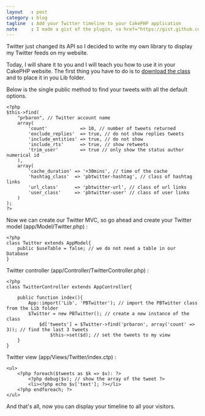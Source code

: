 ```yaml
---
layout   : post
category : blog
tagline  : Add your Twitter timeline to your CakePHP application
note     : I made a gist of the plugin, <a href="https://gist.github.com/prbaron/4725934">https://gist.github.com/prbaron/4725934</a>
---
```


Twitter just changed its API so I decided to write my own library to display my Twitter feeds on my website.

Today, I will share it to you and I will teach you how to use it in your CakePHP website. The first thing you have to do is to [download the class](https://gist.github.com/prbaron/4725934) and to place it in you Lib folder.

Below is the single public method to find your tweets with all the default options.

    <?php
    $this->find(
        "prbaron", // Twitter account name 
        array(
            'count'            => 10, // number of tweets returned
            'exclude_replies'  => true, // do not show replies tweets
            'include_entities' => true, // do not show 
            'include_rts'      => true, // show retweets
            'trim_user'        => true // only show the status author numerical id
        ),
        array(
            'cache_duration' => '+30mins', // time of the cache
            'hashtag_class'  => 'pbtwitter-hashtag', // class of hashtag links
            'url_class'      => 'pbtwitter-url', // class of url links
            'user_class'     => 'pbtwitter-user' // class of user links
        )
    );
    ?>

Now we can create our Twitter MVC, so go ahead and create your Twitter model (app/Model/Twitter.php) : 

    <?php
    class Twitter extends AppModel{
        public $useTable = false; // we do not need a table in our Database
    }

Twitter controller (app/Controller/TwitterController.php) :

    <?php
    class TwitterController extends AppController{

        public function index(){
            App::import('Lib', 'PBTwitter'); // import the PBTwitter class from the Lib folder
            $Twitter = new PBTwitter(); // create a new instance of the class
                $d['tweets'] = $Twitter->find('prbaron', array('count' => 3)); // find the last 3 tweets
                    $this->set($d); // set the tweets to my view
        }
    }

Twitter view (app/Views/Twitter/index.ctp) :

    <ul>
        <?php foreach($tweets as $k => $v): ?>
            <?php debug($v); // show the array of the tweet ?>
            <li><?php echo $v['text']; ?></li>
        <?php endforeach; ?>
    </ul>

And that's all, now you can display your timeline to all your visitors. 

